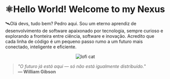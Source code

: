 <h1>⚛Hello World! Welcome to my Nexus</h1>

🛰️Olá devs, tudo bem? Pedro aqui. Sou um eterno aprendiz de desenvolvimento de software apaixonado por tecnologia, sempre curioso e explorando a fronteira entre ciência, software e inovação. Acredito que cada linha de código é um pequeno passo rumo a um futuro mais conectado, inteligente e eficiente.

<div align="center">
  <img src="https://github.com/user-attachments/assets/9b1739fd-013a-4950-879d-2dce1d0712cd" alt="lofi cat" />
</div>







<blockquote>
  <em>"O futuro já está aqui — só não está igualmente distribuído.</em>" 
  <br/><strong>— William Gibson</strong>
</blockquote>
